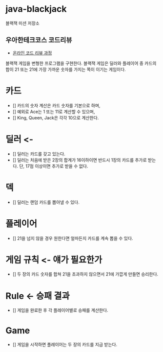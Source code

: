 # java-blackjack

블랙잭 미션 저장소

## 우아한테크코스 코드리뷰

- [온라인 코드 리뷰 과정](https://github.com/woowacourse/woowacourse-docs/blob/master/maincourse/README.md)


블랙잭 게임을 변형한 프로그램을 구현한다. 
블랙잭 게임은 딜러와 플레이어 중 카드의 합이 21 또는 21에 가장 가까운 숫자를 가지는 쪽이 이기는 게임이다.


# 카드
- [] 카드의 숫자 계산은 카드 숫자를 기본으로 하며, 
- [] 예외로 Ace는 1 또는 11로 계산할 수 있으며, 
- [] King, Queen, Jack은 각각 10으로 계산한다.

# 딜러 <-

- [] 딜러는 카드를 갖고 있는다. 
- [] 딜러는 처음에 받은 2장의 합계가 16이하이면 반드시 1장의 카드를 추가로 받는다. 단, 17점 이상이면 추가로 받을 수 없다.

# 덱

- [] 딜러는 랜덤 카드를 뽑아낼 수 있다.

# 플레이어

- [] 21을 넘지 않을 경우 원한다면 얼마든지 카드를 계속 뽑을 수 있다.

# 게임 규칙 <- 얘가 필요한가
- [] 두 장의 카드 숫자를 합쳐 21을 초과하지 않으면서 21에 가깝게 만들면 승리한다.

# Rule <- 승패 결과
- [] 게임을 완료한 후 각 플레이어별로 승패를 계산한다.

# Game
- [] 게임을 시작하면 플레이어는 두 장의 카드를 지급 받는다.
